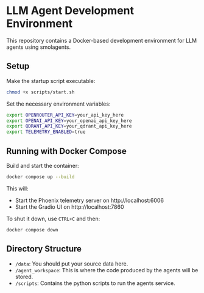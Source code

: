 # LLM Agent Development Environment

This repository contains a Docker-based development environment for LLM agents using smolagents.

## Setup

Make the startup script executable:
```bash
chmod +x scripts/start.sh
```

Set the necessary environment variables:
```bash
export OPENROUTER_API_KEY=your_api_key_here
export OPENAI_API_KEY=your_openai_api_key_here
export QDRANT_API_KEY=your_qdrant_api_key_here
export TELEMETRY_ENABLED=true
```

## Running with Docker Compose

Build and start the container:
```bash
docker compose up --build
```

This will:
- Start the Phoenix telemetry server on http://localhost:6006
- Start the Gradio UI on http://localhost:7860

To shut it down, use `CTRL+C` and then:
```bash
docker compose down
```

## Directory Structure

- `/data`: You should put your source data here.
- `/agent_workspace`: This is where the code produced by the agents will be stored.
- `/scripts`: Contains the python scripts to run the agents service.